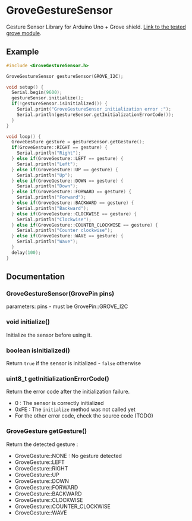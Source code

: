 # GroveGestureSensor
Gesture Sensor Library for Arduino Uno + Grove shield.
[Link to the tested grove module](http://wiki.seeed.cc/Grove-Gesture_v1.0/).

## Example 

```c++
#include <GroveGestureSensor.h>

GroveGestureSensor gestureSensor(GROVE_I2C);

void setup() {
  Serial.begin(9600);
  gestureSensor.initialize();
  if(!gestureSensor.isInitialized()) {
    Serial.print("GroveGestureSensor initialization error :");
    Serial.println(gestureSensor.getInitializationErrorCode());
  }
}

void loop() {
  GroveGesture gesture = gestureSensor.getGesture();
  if(GroveGesture::RIGHT == gesture) {
    Serial.println("Right");
  } else if(GroveGesture::LEFT == gesture) {
    Serial.println("Left");
  } else if(GroveGesture::UP == gesture) {
    Serial.println("Up");
  } else if(GroveGesture::DOWN == gesture) {
    Serial.println("Down");
  } else if(GroveGesture::FORWARD == gesture) {
    Serial.println("Forward");
  } else if(GroveGesture::BACKWARD == gesture) {
    Serial.println("Backward");
  } else if(GroveGesture::CLOCKWISE == gesture) {
    Serial.println("Clockwise");
  } else if(GroveGesture::COUNTER_CLOCKWISE == gesture) {
    Serial.println("Counter clockwise");
  } else if(GroveGesture::WAVE == gesture) {
    Serial.println("Wave");
  }
  delay(100);
}
```

## Documentation
### GroveGestureSensor(GrovePin pins)
parameters: pins - must be GrovePin::GROVE_I2C

### void initialize()
Initialize the sensor before using it.

### boolean isInitialized()
Return `true` if the sensor is initialized - `false` otherwise

### uint8_t getInitializationErrorCode()
Return the error code after the initialization failure.
- 0 : The sensor is correctly initialized
- 0xFE : The `initialize` method was not called yet
- For the other error code, check the source code (TODO)

### GroveGesture getGesture()
Return the detected gesture :
- GroveGesture::NONE : No gesture detected
- GroveGesture::LEFT
- GroveGesture::RIGHT
- GroveGesture::UP
- GroveGesture::DOWN
- GroveGesture::FORWARD
- GroveGesture::BACKWARD
- GroveGesture::CLOCKWISE
- GroveGesture::COUNTER_CLOCKWISE
- GroveGesture::WAVE
